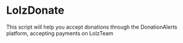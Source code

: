 # LolzDonate
This script will help you accept donations through the DonationAlerts platform, accepting payments on LolzTeam
